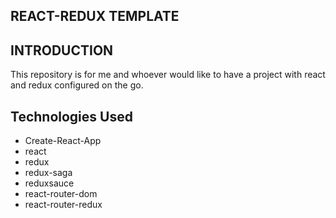 ## REACT-REDUX TEMPLATE

## INTRODUCTION

This repository is for me and whoever would like to have a project with react and redux configured on the go.

## Technologies Used

- Create-React-App
- react
- redux
- redux-saga
- reduxsauce
- react-router-dom
- react-router-redux
